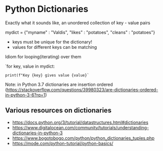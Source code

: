 # Python Dictionaries

Exactly what it sounds like, an unordered collection of key - value pairs

mydict = {"myname" : "Valdis", "likes" : "potatoes", "cleans" : "potatoes"}

* keys must be unique for the dictionary!
* values for different keys can be matching

Idiom for looping(iterating) over them

`for key, value in mydict:

    print(f"Key {key} gives value {value}`

Note: in Python 3.7 dictionaries are insertion ordered (https://stackoverflow.com/questions/39980323/are-dictionaries-ordered-in-python-3-6?rq=1)


## Various resources on dictionaries

* https://docs.python.org/3/tutorial/datastructures.html#dictionaries
* https://www.digitalocean.com/community/tutorials/understanding-dictionaries-in-python-3
* https://www.bogotobogo.com/python/python_dictionaries_tuples.php
* https://mode.com/python-tutorial/python-basics/
